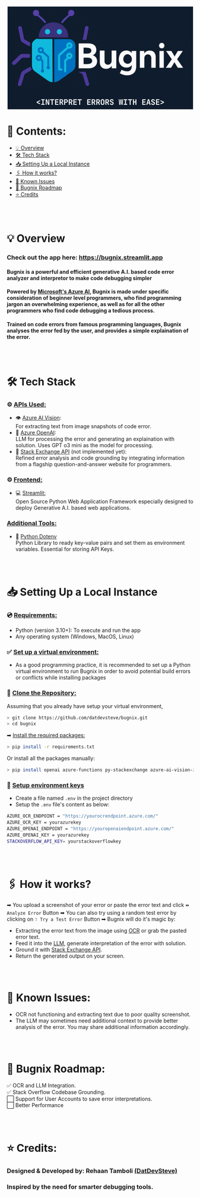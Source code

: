 <p align="center">
  <img src="image.png" />
</p>

# 📃 Contents:
-  [💡 Overview](https://github.com/DatDevSteve/bugnix?tab=readme-ov-file#-overview)
-  [🛠 Tech Stack](https://github.com/DatDevSteve/bugnix?tab=readme-ov-file#-tech-stack)
-  [📥 Setting Up a Local Instance](https://github.com/DatDevSteve/bugnix?tab=readme-ov-file#-setting-up-a-local-instance)
-  [🖇 How it works?](https://github.com/DatDevSteve/bugnix?tab=readme-ov-file#-how-it-works)
-  [🧩 Known Issues](https://github.com/DatDevSteve/bugnix?tab=readme-ov-file#-known-issues)
-  [🧭 Bugnix Roadmap](https://github.com/DatDevSteve/bugnix?tab=readme-ov-file#-bugnix-roadmap)
-  [⭐ Credits](https://github.com/DatDevSteve/bugnix?tab=readme-ov-file#-credits)

<br>
<br>

# 💡 <b>Overview</b>
### Check out the app here: <https://bugnix.streamlit.app>
#### Bugnix is a powerful and efficient generative A.I. based code error analyzer and interpretor to make code debugging simpler

#### Powered by [Microsoft's Azure AI](https://azure.microsoft.com/en-in/solutions/ai/), Bugnix is made under specific consideration of beginner level programmers, who find programming jargon an overwhelming experience, as well as for all the other programmers who find code debugging a tedious process.

#### Trained on code errors from famous programming languages, Bugnix analyses the error fed by the user, and provides a simple explaination of the error.
<br>
<br>

# 🛠 <b>Tech Stack</b>
### ⚙ <u>APIs Used:</u>
-  👁 [Azure AI Vision](https://azure.microsoft.com/en-us/products/ai-services/ai-vision):<br> For extracting text from image snapshots of code error. 
-  🧠 [Azure OpenAI](https://azure.microsoft.com/en-us/products/ai-services/openai-service): <br> LLM for processing the error and generating an explaination with solution. Uses GPT o3 mini as the model for processing.
-  🔄 [Stack Exchange API](https://api.stackexchange.com/) (not implemented yet): <br> Refined error analysis and code grounding by integrating information from a flagship question-and-answer website for programmers.  

### ⚙ <u>Frontend:</u>
- 💻 [Streamlit:](https://streamlit.io/) <br> Open Source Python Web Application Framework especially designed to deploy Generative A.I. based web applications.

### <u>Additional Tools:</u>
- 🔑 [Python Dotenv](https://github.com/theskumar/python-dotenv) <br> Python Library to ready key-value pairs and set them as environment variables. Essential for storing API Keys.
<br>
<br>

# 📥 <b>Setting Up a Local Instance</b>
### 💿 <u>Requirements:</u>
-  Python (version 3.10+): To execute and run the app
-  Any operating system (Windows, MacOS, Linux)

### ✅ <u>Set up a virtual environment:</u>
-  As a good programming practice, it is recommended to set up a Python virtual environment to run Bugnix in order to avoid potential build errors or conflicts while installing packages

### 🔗 <u>Clone the Repository:</u>
 Assuming that you already have setup your virtual environment,
```bash 
> git clone https://github.com/datdevsteve/bugnix.git
> cd bugnix
```
 ➡ <u>Install the required packages:</u>
```bash
> pip install -r requirements.txt
```
 Or install all the packages manually:
```bash
> pip install openai azure-functions py-stackexchange azure-ai-vision-imageanalysis==1.0.0b1 azure-identity azure-core streamlit requests beautifulsoup4 html5lib python-dotenv
```
### 🔐 <u>Setup environment keys</u>
-  Create a file named <code>.env</code> in the project directory
-  Setup the <code>.env</code> file's content as below:
``` bash
AZURE_OCR_ENDPOINT = "https://yourocrendpoint.azure.com/"
AZURE_OCR_KEY = yourazurekey
AZURE_OPENAI_ENDPOINT = "https://youropenaiendpoint.azure.com/"
AZURE_OPENAI_KEY = yourazurekey
STACKOVERFLOW_API_KEY= yourstackoverflowkey
```
<br>
<br> 

# 🖇 How it works?
 ➡ You upload a screenshot of your error or paste the error text and click <code>⏩ Analyze Error</code> Button 
 ➡ You can also try using a random test error by clicking on <code>❔ Try a Test Error</code> Button
 ➡ Bugnix will do it's magic by:
-  Extracting the error text from the image using [OCR](https://azure.microsoft.com/en-us/products/ai-services/ai-vision) or grab the pasted error text.
-  Feed it into the [LLM](https://azure.microsoft.com/en-us/products/ai-services/openai-service), generate interpretation of the error with solution.
-  Ground it with [Stack Exchange API](https://api.stackexchange.com/).
-  Return the generated output on your screen.
<br>
<br>



# 🧩 Known Issues:
-  OCR not functioning and extracting text due to poor quality screenshot.
-  The LLM may sometimes need additional context to provide better analysis of the error. You may share additional information accordingly.

<br>
<br> 

# 🧭 Bugnix Roadmap:
  ✅ OCR and LLM Integration.<br>
  ✅ Stack Overflow Codebase Grounding.<br>
  ⬜ Support for User Accounts to save error interpretations.<br>
  ⬜ Better Performance<br>

<br>
<br> 

# ⭐ Credits:
### **Designed & Developed by**: Rehaan Tamboli [(DatDevSteve)](https://github.com/DatDevSteve)
### Inspired by the need for smarter debugging tools.